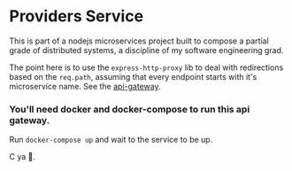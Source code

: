 # Providers Service

This is part of a nodejs microservices project built to compose a partial grade of distributed systems, a discipline of my software engineering grad.

The point here is to use the `express-http-proxy` lib to deal with redirections based on the `req.path`, assuming that every endpoint starts with it's microservice name. See the [api-gateway](https://github.com/pedromihael/nodejs-microservices-api-gateway).

### You'll need docker and docker-compose to run this api gateway.

Run `docker-compose up` and wait to the service to be up.

C ya 👋.